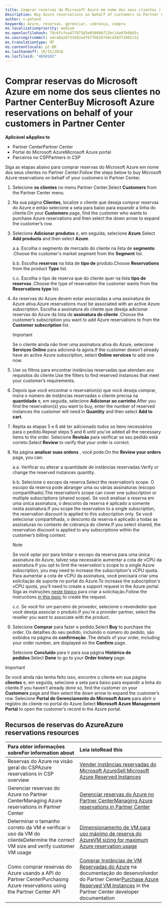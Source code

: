 ```yaml
---
title: Comprar reservas do Microsoft Azure em nome dos seus clientes | Partner Center
Description: Buy Azure reservations on behalf of customers in Partner Center.
author: v-petand
keywords: Azure, reservas, gerenciar, cobrança, compra
ms.localizationpriority: medium
ms.openlocfilehash: 79c6fcfea47787165e958096f23bc14a97b9b85c
ms.sourcegitcommit: a4ca0a2d731b92ed7bffbb197e0cd28371902c52
ms.translationtype: MT
ms.contentlocale: pt-BR
ms.lasthandoff: 10/15/2018
ms.locfileid: "4658102"
---
```

# <a name="buy-microsoft-azure-reservations-on-behalf-of-your-customers-in-partner-center"></a><span data-ttu-id="80701-103">Comprar reservas do Microsoft Azure em nome dos seus clientes no Partner Center</span><span class="sxs-lookup"><span data-stu-id="80701-103">Buy Microsoft Azure reservations on behalf of your customers in Partner Center</span></span> 

**<span data-ttu-id="80701-104">Aplicável a</span><span class="sxs-lookup"><span data-stu-id="80701-104">Applies to</span></span>**

-  <span data-ttu-id="80701-105">Partner Center</span><span class="sxs-lookup"><span data-stu-id="80701-105">Partner Center</span></span>
-  <span data-ttu-id="80701-106">Portal do Microsoft Azure</span><span class="sxs-lookup"><span data-stu-id="80701-106">Microsoft Azure portal</span></span>
-  <span data-ttu-id="80701-107">Parceiros no CSP</span><span class="sxs-lookup"><span data-stu-id="80701-107">Partners in CSP</span></span>

<span data-ttu-id="80701-108">Siga as etapas abaixo para comprar reservas do Microsoft Azure em nome dos seus clientes no Partner Center.</span><span class="sxs-lookup"><span data-stu-id="80701-108">Follow the steps below to buy Microsoft Azure reservations on behalf of your customers in Partner Center.</span></span>

1. <span data-ttu-id="80701-109">Selecione **os clientes** no menu Partner Center.</span><span class="sxs-lookup"><span data-stu-id="80701-109">Select **Customers** from the Partner Center menu.</span></span>  

2. <span data-ttu-id="80701-110">Na sua página **Clientes**, localize o cliente que deseja comprar reservas do Azure e então selecione a seta para baixo para expandir a linha do cliente.</span><span class="sxs-lookup"><span data-stu-id="80701-110">On your **Customers** page, find the customer who wants to purchase Azure reservations and then select the down arrow to expand the customer’s row.</span></span>  

3. <span data-ttu-id="80701-111">Selecione **Adicionar produtos** e, em seguida, selecione **Azure**.</span><span class="sxs-lookup"><span data-stu-id="80701-111">Select **Add products** and then select **Azure**.</span></span> 

    <span data-ttu-id="80701-112">a.</span><span class="sxs-lookup"><span data-stu-id="80701-112">a.</span></span> <span data-ttu-id="80701-113">Escolha o segmento de mercado do cliente na lista de **segmento** .</span><span class="sxs-lookup"><span data-stu-id="80701-113">Choose the customer's market segment from the **Segment** list.</span></span>

    <span data-ttu-id="80701-114">b.</span><span class="sxs-lookup"><span data-stu-id="80701-114">b.</span></span> <span data-ttu-id="80701-115">Escolha **reservas** na lista de **tipo de** produto.</span><span class="sxs-lookup"><span data-stu-id="80701-115">Choose **Reservations** from the product **Type** list.</span></span>

    <span data-ttu-id="80701-116">c.</span><span class="sxs-lookup"><span data-stu-id="80701-116">c.</span></span> <span data-ttu-id="80701-117">Escolha o tipo de reserva que do cliente quer na lista **tipo de reservas** .</span><span class="sxs-lookup"><span data-stu-id="80701-117">Choose the type of reservation the customer wants from the **Reservations type** list.</span></span>

4. <span data-ttu-id="80701-118">As reservas do Azure devem estar associadas a uma assinatura do Azure ativa.</span><span class="sxs-lookup"><span data-stu-id="80701-118">Azure reservations must be associated with an active Azure subscription.</span></span> <span data-ttu-id="80701-119">Escolha a assinatura do cliente que deseja adicionar reservas do Azure da lista de **assinatura do cliente** .</span><span class="sxs-lookup"><span data-stu-id="80701-119">Choose the customer’s subscription you want to add Azure reservations to from the **Customer subscription** list.</span></span> 

    >[!IMPORTANT] 
    ><span data-ttu-id="80701-120">Se o cliente ainda não tiver uma assinatura ativa do Azure, selecione **Serviços Online** para adicioná-la agora.</span><span class="sxs-lookup"><span data-stu-id="80701-120">If the customer doesn’t already have an active Azure subscription, select **Online services** to add one now.</span></span> 

5. <span data-ttu-id="80701-121">Use os filtros para encontrar instâncias reservadas que atendam aos requisitos do cliente.</span><span class="sxs-lookup"><span data-stu-id="80701-121">Use the filters to find reserved instances that meet your customer’s requirements.</span></span>  

6. <span data-ttu-id="80701-122">Depois que você encontrar o reservation(s) que você deseja comprar, insira o número de instâncias reservadas o cliente precisa na **quantidade** e, em seguida, selecione **Adicionar ao carrinho**.</span><span class="sxs-lookup"><span data-stu-id="80701-122">After you find the reservation(s) you want to buy, enter the number of reserved instances the customer will need in **Quantity** and then select **Add to cart**.</span></span>  

7. <span data-ttu-id="80701-123">Repita as etapas 5 e 6 até ter adicionado todos os itens necessários para o pedido.</span><span class="sxs-lookup"><span data-stu-id="80701-123">Repeat steps 5 and 6 until you’ve added all the necessary items to the order.</span></span> <span data-ttu-id="80701-124">Selecione **Revisão** para verificar se seu pedido está correto.</span><span class="sxs-lookup"><span data-stu-id="80701-124">Select **Review** to verify that your order is correct.</span></span>  

8. <span data-ttu-id="80701-125">Na página **analisar suas ordens** , você pode:</span><span class="sxs-lookup"><span data-stu-id="80701-125">On the **Review your orders** page, you can:</span></span> 

    <span data-ttu-id="80701-126">a.</span><span class="sxs-lookup"><span data-stu-id="80701-126">a.</span></span> <span data-ttu-id="80701-127">Verificar ou alterar a quantidade de instâncias reservadas.</span><span class="sxs-lookup"><span data-stu-id="80701-127">Verify or change the reserved instances quantity.</span></span>

    <span data-ttu-id="80701-128">b.</span><span class="sxs-lookup"><span data-stu-id="80701-128">b.</span></span> <span data-ttu-id="80701-129">Selecione o escopo da reserva.</span><span class="sxs-lookup"><span data-stu-id="80701-129">Select the reservation’s scope.</span></span> <span data-ttu-id="80701-130">O escopo da reserva pode abranger uma ou várias assinaturas (escopo compartilhado).</span><span class="sxs-lookup"><span data-stu-id="80701-130">The reservation’s scope can cover one subscription or multiple subscriptions (shared scope).</span></span> <span data-ttu-id="80701-131">Se você analisar a reserva em uma única assinatura, o desconto da reserva é aplicado a somente nesta assinatura.</span><span class="sxs-lookup"><span data-stu-id="80701-131">If you scope the reservation to a single subscription, the reservation discount is applied to this subscription only.</span></span> <span data-ttu-id="80701-132">Se você selecionar compartilhada, o desconto da reserva é aplicado a todas as assinaturas no contexto de cobrança do cliente.</span><span class="sxs-lookup"><span data-stu-id="80701-132">If you select shared, the reservation discount is applied to any subscriptions within the customer’s billing context.</span></span> 

     >[!NOTE]
    ><span data-ttu-id="80701-133">Se você optar por para limitar o escopo da reserva para uma única assinatura do Azure, talvez seja necessário aumentar a cota de vCPU da assinatura.</span><span class="sxs-lookup"><span data-stu-id="80701-133">If you opt to limit the reservation's scope to a single Azure subscription, you may need to increase the subscription's vCPU quota.</span></span> <span data-ttu-id="80701-134">Para aumentar a cota de vCPU da assinatura, você precisará criar uma solicitação de suporte no portal do Azure.</span><span class="sxs-lookup"><span data-stu-id="80701-134">To increase the subscription's vCPU quota, you'll need to create a support request in the Azure portal.</span></span> <span data-ttu-id="80701-135">Siga as instruções [neste tópico](https://docs.microsoft.com/azure/azure-supportability/resource-manager-core-quotas-request) para criar a solicitação.</span><span class="sxs-lookup"><span data-stu-id="80701-135">Follow the instructions [in this topic](https://docs.microsoft.com/azure/azure-supportability/resource-manager-core-quotas-request) to create the request.</span></span>    

    <span data-ttu-id="80701-136">c.</span><span class="sxs-lookup"><span data-stu-id="80701-136">c.</span></span> <span data-ttu-id="80701-137">Se você for um parceiro de provedor, selecione o revendedor que você deseja associar o produto.</span><span class="sxs-lookup"><span data-stu-id="80701-137">If you're a provider partner, select the reseller you want to associate with the product.</span></span>

9. <span data-ttu-id="80701-138">Selecione **Comprar** para fazer o pedido.</span><span class="sxs-lookup"><span data-stu-id="80701-138">Select **Buy** to purchase the order.</span></span> <span data-ttu-id="80701-139">Os detalhes do seu pedido, incluindo o número do pedido, são exibidos na página de **confirmação** .</span><span class="sxs-lookup"><span data-stu-id="80701-139">The details of your order, including your order number, are displayed on the **Confirm** page.</span></span>    
     
     <span data-ttu-id="80701-140">Selecione **Concluído** para ir para sua página **Histórico de pedidos**.</span><span class="sxs-lookup"><span data-stu-id="80701-140">Select **Done** to go to your **Order history** page.</span></span> 

>[!IMPORTANT]
><span data-ttu-id="80701-141">Se você ainda não tenha feito isso, encontre o cliente em sua página **clientes** e, em seguida, selecione a seta para baixo para expandir a linha do cliente.</span><span class="sxs-lookup"><span data-stu-id="80701-141">If you haven’t already done so, find the customer on your **Customers** page and then select the down arrow to expand the customer’s row.</span></span> <span data-ttu-id="80701-142">Selecione **Portal de Gerenciamento do Microsoft Azure** para abrir o registro do cliente no portal do Azure.</span><span class="sxs-lookup"><span data-stu-id="80701-142">Select **Microsoft Azure Management Portal** to open the customer’s record in the Azure portal.</span></span>

## <a name="azure-reservations-resources"></a><span data-ttu-id="80701-143">Recursos de reservas do Azure</span><span class="sxs-lookup"><span data-stu-id="80701-143">Azure reservations resources</span></span>
|**<span data-ttu-id="80701-144">Para obter informações sobre</span><span class="sxs-lookup"><span data-stu-id="80701-144">For information about</span></span>**   |**<span data-ttu-id="80701-145">Leia isto</span><span class="sxs-lookup"><span data-stu-id="80701-145">Read this</span></span>**    |
|:-----------------------------|:-----------------|
|<span data-ttu-id="80701-146">Reservas do Azure na visão geral do CSP</span><span class="sxs-lookup"><span data-stu-id="80701-146">Azure reservations in CSP overview</span></span>  | [<span data-ttu-id="80701-147">Vender instâncias reservadas do Microsoft Azure</span><span class="sxs-lookup"><span data-stu-id="80701-147">Sell Microsoft Azure Reserved Instances</span></span>](azure-reservations.md) |
|<span data-ttu-id="80701-148">Gerenciar reservas do Azure no Partner Center</span><span class="sxs-lookup"><span data-stu-id="80701-148">Managing Azure reservations in Partner Center</span></span> | [<span data-ttu-id="80701-149">Gerenciar reservas do Azure no Partner Center</span><span class="sxs-lookup"><span data-stu-id="80701-149">Managing Azure reservations in Partner Center</span></span>](azure-reservations-manage.md)
|<span data-ttu-id="80701-150">Determinar o tamanho correto da VM e verificar o uso da VM do cliente</span><span class="sxs-lookup"><span data-stu-id="80701-150">Determine the correct VM size and verify customer VM usage</span></span>   |[<span data-ttu-id="80701-151">Dimensionamento de VM para uso máximo de reserva do Azure</span><span class="sxs-lookup"><span data-stu-id="80701-151">VM sizing for maximum Azure reservation usage</span></span>](azure-usage.md)   |
|<span data-ttu-id="80701-152">Como comprar reservas do Azure usando a API do Partner Center</span><span class="sxs-lookup"><span data-stu-id="80701-152">Purchasing Azure reservations using the Partner Center API</span></span> | <span data-ttu-id="80701-153">[Comprar Instâncias de VM Reservadas do Azure](https://docs.microsoft.com/partner-center/develop/purchase-azure-reservations) na documentação do desenvolvedor do Partner Center</span><span class="sxs-lookup"><span data-stu-id="80701-153">[Purchase Azure Reserved VM Instances](https://docs.microsoft.com/partner-center/develop/purchase-azure-reservations) in the Partner Center developer documentation</span></span>

 


 
